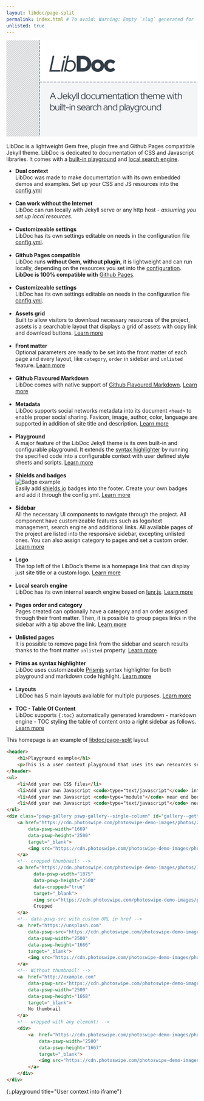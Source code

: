 ```yaml
---
layout: libdoc/page-split
permalink: index.html # To avoid: Warning: Empty `slug` generated for '/'.
unlisted: true
---
```

![LibDoc splash screen](libdoc/img/libdoc.png)

LibDoc is a lightweight Gem free, plugin free and Github Pages compatitble Jekyll theme. LibDoc is dedicated to documentation of CSS and Javascript libraries. It comes with a [built-in playground](libdoc-playground.html) and [local search engine](libdoc-sidebar.html#search).

* **Dual context** <br>LibDoc was made to make documentation with its own embedded demos and examples. Set up your CSS and JS resources into the [config.yml](libdoc-config.html#playground)<br><br>
* **Can work without the Internet** <br>LibDoc can run locally with Jekyll serve or any http host - *assuming you set up local resources.*<br><br>
* **Customizeable settings**<br> LibDoc has its own settings editable on needs in the configuration file [config.yml](libdoc-config.html).<br><br>
* **Github Pages compatible** <br>LibDoc runs **without Gem, without plugin**, it is lightweight and can run locally, depending on the resources you set into the [configuration](libdoc-config.html). **LibDoc is 100% compatible with** [Github Pages](https://pages.github.com/).<br><br>
* **Customizeable settings**<br> LibDoc has its own settings editable on needs in the configuration file [config.yml](libdoc-config.html).<br><br>
* **Assets grid**<br> Built to allow visitors to download necessary resources of the project, assets is a searchable layout that displays a grid of assets with copy link and download buttons. [Learn more](libdoc-assets.html)<br><br>
* **Front matter**<br> Optional parameters are ready to be set into the front matter of each page and every layout, like `category`, `order` in sidebar and `unlisted` feature. [Learn more](libdoc-front-matter.html)<br><br>
* **Github Flavoured Markdown**<br> LibDoc comes with native support of [Github Flavoured Markdown](https://github.github.com/gfm/). [Learn more](libdoc-markdown.html)<br><br>
* **Metadata**<br> LibDoc supports social networks metadata into its document `<head>` to enable proper social sharing. Favicon, image, author, color, language are supported in addition of site title and description. [Learn more](libdoc-metadata.html)<br><br>
* **Playground**<br> A major feature of the LibDoc Jekyll theme is its own built-in and configurable playground. It extends the [syntax highlighter](libdoc-syntax-highlighter.html) by running the specified code into a configurable context with user defined style sheets and scripts. [Learn more](libdoc-playground.html)<br><br>
* **Shields and badges**<br>![Badge example](https://shields.io/badge/style-for--the--badge-green?logo=appveyor&style=for-the-badge) <br>
Easily add [shields.io](https://shields.io/) badges into the footer. Create your own badges and add it through the config.yml. [Learn more](libdoc-shields-badges.html)<br><br>
* **Sidebar**<br> All the necessary UI components to navigate through the project. All component have customizeable features such as logo/text management, search engine and additional links. All available pages of the project are listed into the responsive sidebar, excepting unlisted ones. You can also assign category to pages and set a custom order. [Learn more](libdoc-sidebar.html)<br><br>
* **Logo**<br> The top left of the LibDoc’s theme is a homepage link that can display just site title or a custom logo. [Learn more](libdoc-sidebar.html#logo)<br><br>
* **Local search engine**<br> LibDoc has its own internal search engine based on [lunr.js](https://lunrjs.com/). [Learn more](libdoc-sidebar.html#search)<br><br>
* **Pages order and category**<br> Pages created can optionally have a category and an order assigned through their front matter. Then, it is possible to group pages links in the sidebar with a tip above the link. [Learn more](libdoc-front-matter.html)<br><br>
* **Unlisted pages**<br> It is possible to remove page link from the sidebar and search results thanks to the front matter `unlisted` property. [Learn more](libdoc-front-matter.html)<br><br>
* **Prims as syntax highlighter**<br> LibDoc uses customizeable [Prismjs](https://prismjs.com/) syntax highlighter for both playground and markdown code highlight. [Learn more](libdoc-syntax-highlighter.html)<br><br>
* **Layouts**<br> LibDoc has 5 main layouts available for multiple purposes. [Learn more](libdoc-layouts.html)<br><br>
* **TOC - Table Of Content**<br> LibDoc supports `{:toc}` automatically generated kramdown - markdown engine - TOC styling the table of content onto a right sidebar as follows. [Learn more](libdoc-toc.html)

This homepage is an example of [libdoc/page-split](libdoc-layouts.html) layout

```html
<header>
    <h1>Playground example</h1>
    <p>This is a user context playground that uses its own resources set into <a href="../libdoc-config.html#playground" title="Documentation page" target="_parent">config.yml</a></p>
</header>
<ul>
    <li>Add your own CSS files</li>
    <li>Add your own Javascript <code>type="text/javascript"</code> into head part of HTML</li>
    <li>Add your own Javascript <code>type="module"</code> near end body part of HTML</li>
    <li>Add your own Javascript <code>type="text/javascript"</code> near end body part of HTML</li>
</ul>
<div class="pswp-gallery pswp-gallery--single-column" id="gallery--getting-started">
    <a href="https://cdn.photoswipe.com/photoswipe-demo-images/photos/2/img-2500.jpg" 
        data-pswp-width="1669" 
        data-pswp-height="2500" 
        target="_blank">
        <img src="https://cdn.photoswipe.com/photoswipe-demo-images/photos/2/img-200.jpg" alt="" />
    </a>
    <!-- cropped thumbnail: -->
    <a href="https://cdn.photoswipe.com/photoswipe-demo-images/photos/7/img-2500.jpg" 
          data-pswp-width="1875" 
          data-pswp-height="2500" 
          data-cropped="true" 
          target="_blank">
          <img src="https://cdn.photoswipe.com/photoswipe-demo-images/photos/7/img-200.jpg" alt="" />
          Cropped
    </a>
    <!-- data-pswp-src with custom URL in href -->
    <a  href="https://unsplash.com" 
        data-pswp-src="https://cdn.photoswipe.com/photoswipe-demo-images/photos/3/img-2500.jpg"
        data-pswp-width="2500" 
        data-pswp-height="1666" 
        target="_blank">
        <img src="https://cdn.photoswipe.com/photoswipe-demo-images/photos/3/img-200.jpg" alt="" />
    </a>
    <!-- Without thumbnail: -->
    <a  href="http://example.com" 
        data-pswp-src="https://cdn.photoswipe.com/photoswipe-demo-images/photos/5/img-2500.jpg"
        data-pswp-width="2500" 
        data-pswp-height="1668" 
        target="_blank">
        No thumbnail
    </a>
    <!-- wrapped with any element: -->
    <div>
        <a  href="https://cdn.photoswipe.com/photoswipe-demo-images/photos/6/img-2500.jpg"
            data-pswp-width="2500" 
            data-pswp-height="1667" 
            target="_blank">
            <img src="https://cdn.photoswipe.com/photoswipe-demo-images/photos/6/img-200.jpg" alt="" />
        </a>
    </div>
</div>
```
{:.playground title="User context into iframe"}